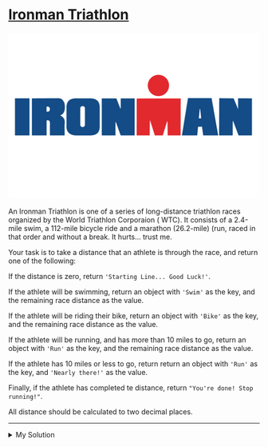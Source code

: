 # [Ironman Triathlon](https://www.codewars.com/kata/57d001b405c186ccb6000304)

![](../images/ironman_triathlon.jpg)

An Ironman Triathlon is one of a series of long-distance triathlon races organized by the World Triathlon Corporaion (
WTC). It consists of a 2.4-mile swim, a 112-mile bicycle ride and a marathon (26.2-mile) (run, raced in that order and
without a break. It hurts... trust me.

Your task is to take a distance that an athlete is through the race, and return one of the following:

If the distance is zero, return `'Starting Line... Good Luck!'`.

If the athlete will be swimming, return an object with `'Swim'` as the key, and the remaining race distance as the
value.

If the athlete will be riding their bike, return an object with `'Bike'` as the key, and the remaining race distance as
the value.

If the athlete will be running, and has more than 10 miles to go, return an object with `'Run'` as the key, and the
remaining race distance as the value.

If the athlete has 10 miles or less to go, return return an object with `'Run'` as the key, and `'Nearly there!'` as the
value.

Finally, if the athlete has completed te distance, return `"You're done! Stop running!"`.

All distance should be calculated to two decimal places.

---

<details><summary>My Solution</summary>

```js
function iTri(s) {
  if (s === 0) return "Starting Line... Good Luck!";
  if (s >= 140.6) return "You're done! Stop running!";
  if (s < 2.4) return { Swim: `${(140.6 - s).toFixed(2)} to go!` };
  if (s < 114.4) return { Bike: `${(140.6 - s).toFixed(2)} to go!` };
  return {
    Run: s < 130.6 ? `${(140.6 - s).toFixed(2)} to go!` : "Nearly there!",
  };
}
```

</details>
